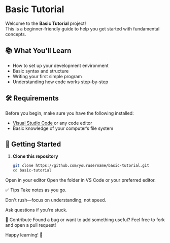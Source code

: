 # Basic Tutorial

Welcome to the **Basic Tutorial** project!  
This is a beginner-friendly guide to help you get started with fundamental concepts.

## 📚 What You'll Learn

- How to set up your development environment
- Basic syntax and structure
- Writing your first simple program
- Understanding how code works step-by-step

## 🛠️ Requirements

Before you begin, make sure you have the following installed:

- [Visual Studio Code](https://code.visualstudio.com/) or any code editor
- Basic knowledge of your computer’s file system

## 🚀 Getting Started

1. **Clone this repository**
   ```bash
   git clone https://github.com/yourusername/basic-tutorial.git
   cd basic-tutorial
Open in your editor
Open the folder in VS Code or your preferred editor.


✅ Tips
Take notes as you go.

Don't rush—focus on understanding, not speed.

Ask questions if you're stuck.

🧠 Contribute
Found a bug or want to add something useful?
Feel free to fork and open a pull request!


Happy learning! 🚀
